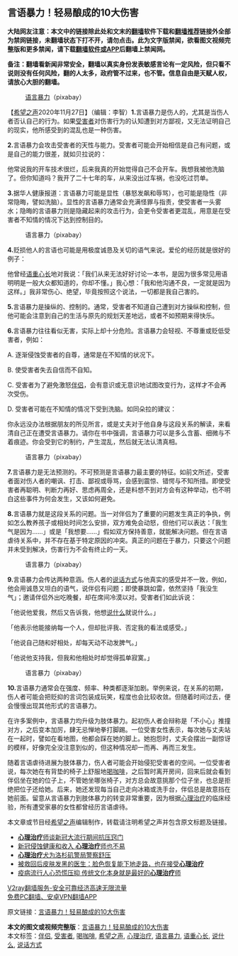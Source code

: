  <h2>言语暴力！轻易酿成的10大伤害</h2> <p class="notice"><b>大陆网友注意：本文中的链接除此处和文末的<a href="https://github.com/bannedbook/fanqiang" >翻墙</a>软件下载和<a href="https://github.com/killgcd/justmysocks/blob/master/README.md">翻墙推荐</a>链接外全部为禁网链接，未翻墙状态下打不开，请勿点击。此为文字版禁闻，欲看图文视频完整版和更多禁闻，请下载<a href="https://github.com/bannedbook/fanqiang">翻墙软件或APP</a>后翻墙上禁闻网。</p><p>备注：翻墙看新闻非常安全，翻墙以真实身份发表敏感言论有一定风险，但只看不说则没有任何风险，翻的人太多，政府管不过来，也不管。信息自由是天赋人权，请放心大胆的翻墙。</b></p>  <div class="entry"> <figure><figcaption><a href="https://www.bannedbook.org/bnews/tag/%e8%af%ad%e8%a8%80%e6%9a%b4%e5%8a%9b/" class="st_tag internal_tag" rel="tag" title="标签 语言暴力 下的日志">语言暴力</a>（pixabay）</figcaption></figure> <p>【<span class='wp_keywordlink_affiliate'><a href="https://www.soundofhope.org" title="希望之声" target="_blank">希望之声</a></span>2020年11月27日】（编辑：李智）<strong>1.</strong>言语暴力是伤人的，尤其是当伤人者否认自己的行为。如果<a href="https://www.bannedbook.org/bnews/tag/%e5%8f%97%e5%ae%b3%e8%80%85/" class="st_tag internal_tag" rel="tag" title="标签 受害者 下的日志">受害者</a>对伤害行为的认知遭到对方鄙视，又无法证明自己的现实，他所感受到的混乱也是一种伤害。</p> <p><strong>2.</strong>言语暴力会攻击受害者的天性与能力。受害者可能会开始相信是自己有问题，或是自己的能力很差，就如贝拉说的：</p> <p>他常说我的开车技术很烂，后来我真的开始觉得自己不会开车。我想我被他洗脑了。但你知道吗？我开了二十七年的车，从来没出过车祸，也没吃过罚单。</p> <p><strong>3.</strong>据华人健康报道：言语暴力可能是显性（暴怒发飙和辱骂），也可能是隐性（非常隐晦，譬如洗脑）。显性的言语暴力通常会充满怪罪与指责，使受害者一头雾水；隐晦的言语暴力则是隐藏起来的攻击行为，会更令受害者更混乱，用意是在受害者不知情的情况下达到控制目的。</p> <figure><figcaption> 语言暴力（pixabay）</figcaption></figure> <p><strong>4.</strong>贬损他人的言语也可能是用极度诚恳及关切的语气来说。爱伦的经历就是很好的例子：</p> <p>他曾经<a href="https://www.bannedbook.org/bnews/tag/%E8%AF%AD%E9%87%8D%E5%BF%83%E9%95%BF/" class="st_tag internal_tag" rel="tag" title="标签 语重心长 下的日志">语重心长</a>地对我说：「我们从来无法好好讨论一本书，是因为很多常见用语明明是一般大众都知道的，你却不懂。」我心想：「我和他沟通不良，一定就是因为这样。」我非常伤心、绝望，毕竟按照这个说法，一切都是我自己害的。</p>  <p><strong>5.</strong>言语暴力是操纵的、控制的。通常，受害者不知道自己遭到对方操纵和控制，但他可能会注意到自己的生活与原先的规划天差地远，或者不如预期来得快乐。</p> <p><strong>6.</strong>言语暴力往往看似无害，实际上却十分危险。言语暴力会轻视、不尊重或贬低受害者，例如：</p> <p>A. 逐渐侵蚀受害者的自尊，通常是在不知情的状况下。</p> <p>B. 使受害者失去自信而不自知。</p> <p>C. 受害者为了避免激怒<a href="https://www.bannedbook.org/bnews/tag/%E4%BC%B4%E4%BE%A3/" class="st_tag internal_tag" rel="tag" title="标签 伴侣 下的日志">伴侣</a>，会有意识或无意识地试图改变行为，这样才不会再次受伤。</p> <p>D. 受害者可能在不知情的情况下受到洗脑。如同朵拉的建议：</p>  <p>你永远没办法根据朋友的所见所言，或是丈夫对于他自身与这段关系的解读，来看清自己正在遭受言语暴力。请你在书中强调，言语暴力可以是多么含蓄、细微与不着痕迹。你会受到它的制约，产生混乱，然后就无法认清真相。</p> <figure><figcaption> 语言暴力（pixabay）</figcaption></figure> <p><strong>7.</strong>言语暴力是无法预测的。不可预测是言语暴力最主要的特征。如前文所述，受害者面对伤人者的嘲讽、打击、鄙视或辱骂，会感到震惊、错愕与不知所措。即使受害者再聪明、判断力再好、思虑再周全，还是料想不到对方会有这种举动，也不明白这些事件为何会发生，又该如何避免。</p> <p><strong>8.</strong>言语暴力就是这段关系的问题。当一对伴侣为了重要的问题发生真正的争执，例如怎么教养孩子或相处时间怎么安排，双方难免会动怒，但他们可以表达：「我生气是因为……」或是「我想要……」假如双方保持善意，就能解决问题。但在言语虐待关系中，并不存在基于特定原因的冲突。真正的问题在于暴力，只要这个问题并未受到解决，伤害行为不会有终止的一天。</p> <figure><figcaption> 语言暴力（pixabay）</figcaption></figure> <p><strong>9.</strong>言语暴力会传达两种意涵。伤人者的<a href="https://www.bannedbook.org/bnews/tag/%E8%AF%B4%E8%AF%9D%E6%96%B9%E5%BC%8F/" class="st_tag internal_tag" rel="tag" title="标签 说话方式 下的日志">说话方式</a>与他真实的感受并不一致，例如，他会用诚恳又坦白的语气，说伴侣有问题；即使暴跳如雷，依然坚持「我没生气」；邀请伴侣外出吃晚餐，却在席间冷漠以对。受害者们如此诉说：</p> <p>「他说他爱我，然后又告诉我，他想<a href="https://www.bannedbook.org/bnews/tag/%E8%AF%B4%E4%BB%80%E4%B9%88/" class="st_tag internal_tag" rel="tag" title="标签 说什么 下的日志">说什么</a>就说什么。」</p> <p>「他表示他能接纳每一个人，但却批评我、否定我的看法或感受。」</p>  <p>「他说自己随和好相处，却每天动不动发脾气。」</p> <p>「他说他支持我，但我和他相处时却觉得孤单寂寞。」</p> <figure><figcaption> 语言暴力（pixabay）</figcaption></figure> <p><strong>10.</strong>言语暴力通常会在强度、频率、种类都逐渐加剧。举例来说，在关系的初期，伤人者可能会把贬抑的言词包装成玩笑，程度也会比较收敛。但随着时间过去，便会慢慢出现其他形式的言语暴力。</p> <p>在许多案例中，言语暴力均升级为肢体暴力。起初伤人者会辩称是「不小心」推撞对方，之后变本加厉，肆无忌惮地拳打脚踢。一位受害女性表示，每次她与丈夫站在一起时，譬如在看地图，他都会踩在她的脚上。她抱怨时，丈夫会摆出一副惊讶的模样，好像完全没注意到似的，但这种情况却一而再、再而三发生。</p> <p>随着言语虐待进展为肢体暴力，伤人者可能会开始侵犯受害者的空间。一位受害者说，每次她在有背垫的椅子上舒服地<a href="https://www.bannedbook.org/bnews/tag/%E5%96%9D%E5%92%96%E5%95%A1/" class="st_tag internal_tag" rel="tag" title="标签 喝咖啡 下的日志">喝咖啡</a>，之后暂时离开房间，回来后就会看到伴侣坐在她的位子上，不管她坐哪张椅子，对方总会故意挑那个位子坐，也总是拒绝把位子还给她。后来，她还发现每当自己走向冰箱或洗手台，伴侣总是故意挡在她前面。留意从言语暴力到肢体暴力的转变非常重要，因为根据<a href="https://www.bannedbook.org/bnews/tag/%E5%BF%83%E7%90%86%E6%B2%BB%E7%96%97/" class="st_tag internal_tag" rel="tag" title="标签 心理治疗 下的日志">心理治疗</a>的临床经验，所有遭受家暴的女性都曾经历言语虐待。</p> <p>本文章或节目经<a href="https://www.bannedbook.org/bnews/tag/%e5%b8%8c%e6%9c%9b%e4%b9%8b%e5%a3%b0/" class="st_tag internal_tag" rel="tag" title="标签 希望之声 下的日志">希望之声</a>编辑制作，转载请注明希望之声并包含原文标题及链接。</p>  <ul class='op-related-articles' title='相关阅读'> <li><a href='https://www.bannedbook.org/bnews/worldnews/usa/20200805/1374787.html' target='_blank'><b>心理治疗</b>师谈新冠大流行期间抗压窍门</a></li> <li><a href='https://www.bannedbook.org/bnews/worldnews/usa/20200716/1361548.html' target='_blank'>新冠侵蚀健康和收入 <b>心理治疗</b>师也不易</a></li> <li><a href='https://www.bannedbook.org/bnews/worldnews/usa/20200708/1357710.html' target='_blank'><b>心理治疗</b>犬为洛杉矶警局警察舒压</a></li> <li><a href='https://www.bannedbook.org/bnews/baitai/20200421/1316480.html' target='_blank'>被救回后皮肤发黑的医生：脸色恢复能下地走路，也在接受<b>心理治疗</b></a></li> <li><a href='https://www.bannedbook.org/bnews/comments/20200215/1277505.html' target='_blank'>疫病流行人心恐慌压抑  传统文化本身就是最好的<b>心理治疗</b>师</a></li> </ul> <p class="texttj"> <a href="https://www.bannedbook.org/forum23/topic22702.html" target="_blank">V2ray翻墙服务-安全可靠经济高速无限流量</a><br/> <a href="https://github.com/bannedbook/fanqiang/wiki/%E7%A6%81%E9%97%BB%E7%BD%91%E5%AE%89%E5%8D%93%E7%BF%BB%E5%A2%99%E6%96%B0%E9%97%BBAPP" target="_blank">免费PC翻墙、安卓VPN翻墙APP</a></p><p>原文链接：<a class="src_link"  href="https://www.soundofhope.org/post/272104" target="_blank">言语暴力！轻易酿成的10大伤害</a></p><a name='sharetosocial'></a>       <div><b>本文的图文或视频完整版</b>：<a href='https://www.bannedbook.org/bnews/comments/20201128/1438272.html'>言语暴力！轻易酿成的10大伤害</a></div>  </div><!--END ENTRY--> <div class="postfooter"> <div>本文标签：<a href="https://www.bannedbook.org/bnews/tag/%E4%BC%B4%E4%BE%A3/" rel="tag">伴侣</a>, <a href="https://www.bannedbook.org/bnews/tag/%e5%8f%97%e5%ae%b3%e8%80%85/" rel="tag">受害者</a>, <a href="https://www.bannedbook.org/bnews/tag/%E5%96%9D%E5%92%96%E5%95%A1/" rel="tag">喝咖啡</a>, <a href="https://www.bannedbook.org/bnews/tag/%e5%b8%8c%e6%9c%9b%e4%b9%8b%e5%a3%b0/" rel="tag">希望之声</a>, <a href="https://www.bannedbook.org/bnews/tag/%E5%BF%83%E7%90%86%E6%B2%BB%E7%96%97/" rel="tag">心理治疗</a>, <a href="https://www.bannedbook.org/bnews/tag/%e8%af%ad%e8%a8%80%e6%9a%b4%e5%8a%9b/" rel="tag">语言暴力</a>, <a href="https://www.bannedbook.org/bnews/tag/%E8%AF%AD%E9%87%8D%E5%BF%83%E9%95%BF/" rel="tag">语重心长</a>, <a href="https://www.bannedbook.org/bnews/tag/%E8%AF%B4%E4%BB%80%E4%B9%88/" rel="tag">说什么</a>, <a href="https://www.bannedbook.org/bnews/tag/%E8%AF%B4%E8%AF%9D%E6%96%B9%E5%BC%8F/" rel="tag">说话方式</a></div>  </div><!--END POSTFOOTER--> 
